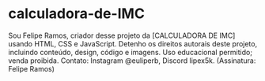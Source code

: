 # calculadora-de-IMC
Sou Felipe Ramos, criador desse projeto da [CALCULADORA DE IMC] usando HTML, CSS e JavaScript. Detenho os direitos autorais deste projeto, incluindo conteúdo, design, código e imagens. Uso educacional permitido; venda proibida. Contato: Instagram @euliperb, Discord lipex5k. (Assinatura: Felipe Ramos)
